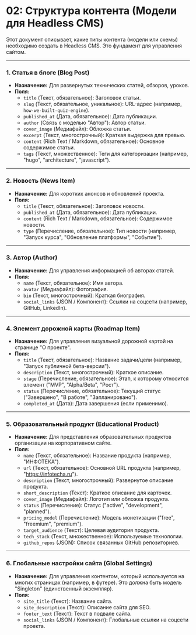 # 02: Структура контента (Модели для Headless CMS)

Этот документ описывает, какие типы контента (модели или схемы) необходимо создать в Headless CMS. Это фундамент для управления сайтом.

---

### 1. Статья в блоге (Blog Post)

*   **Назначение:** Для развернутых технических статей, обзоров, уроков.
*   **Поля:**
    *   `title` (Текст, обязательное): Заголовок статьи.
    *   `slug` (Текст, обязательное, уникальное): URL-адрес (например, `how-we-built-quiz-engine`).
    *   `published_at` (Дата, обязательное): Дата публикации.
    *   `author` (Связь с моделью "Автор"): Автор статьи.
    *   `cover_image` (Медиафайл): Обложка статьи.
    *   `excerpt` (Текст, многострочный): Краткая выдержка для превью.
    *   `content` (Rich Text / Markdown, обязательное): Основное содержимое статьи.
    *   `tags` (Текст, множественное): Теги для категоризации (например, "hugo", "architecture", "javascript").

---

### 2. Новость (News Item)

*   **Назначение:** Для коротких анонсов и обновлений проекта.
*   **Поля:**
    *   `title` (Текст, обязательное): Заголовок новости.
    *   `published_at` (Дата, обязательное): Дата публикации.
    *   `content` (Rich Text / Markdown, обязательное): Содержимое новости.
    *   `type` (Перечисление, обязательное): Тип новости (например, "Запуск курса", "Обновление платформы", "Событие").

---

### 3. Автор (Author)

*   **Назначение:** Для управления информацией об авторах статей.
*   **Поля:**
    *   `name` (Текст, обязательное): Имя автора.
    *   `avatar` (Медиафайл): Фотография.
    *   `bio` (Текст, многострочный): Краткая биография.
    *   `social_links` (JSON / Компонент): Ссылки на соцсети (например, GitHub, LinkedIn).

---

### 4. Элемент дорожной карты (Roadmap Item)

*   **Назначение:** Для управления визуальной дорожной картой на странице "О проекте".
*   **Поля:**
    *   `title` (Текст, обязательное): Название задачи/цели (например, "Запуск публичной бета-версии").
    *   `description` (Текст, многострочный): Краткое описание.
    *   `stage` (Перечисление, обязательное): Этап, к которому относится элемент ("MVP", "Alpha/Beta", "Рост").
    *   `status` (Перечисление, обязательное): Текущий статус ("Завершено", "В работе", "Запланировано").
    *   `completed_at` (Дата): Дата завершения (если применимо).

---

### 5. Образовательный продукт (Educational Product)

*   **Назначение:** Для представления образовательных продуктов организации на корпоративном сайте.
*   **Поля:**
    *   `name` (Текст, обязательное): Название продукта (например, "ИНФОТЕКА").
    *   `url` (Текст, обязательное): Основной URL продукта (например, "https://infotecha.ru").
    *   `description` (Текст, многострочный): Развернутое описание продукта.
    *   `short_description` (Текст): Краткое описание для карточек.
    *   `cover_image` (Медиафайл): Логотип или обложка продукта.
    *   `status` (Перечисление): Статус ("active", "development", "planned").
    *   `pricing_model` (Перечисление): Модель монетизации ("free", "freemium", "premium").
    *   `target_audience` (Текст): Целевая аудитория продукта.
    *   `tech_stack` (Текст, множественное): Используемые технологии.
    *   `github_repos` (JSON): Список связанных GitHub репозиториев.

---

### 6. Глобальные настройки сайта (Global Settings)

*   **Назначение:** Для управления контентом, который используется на многих страницах (например, в футере). Это должна быть модель "Singleton" (единственный экземпляр).
*   **Поля:**
    *   `site_title` (Текст): Название сайта.
    *   `site_description` (Текст): Описание сайта для SEO.
    *   `footer_text` (Текст): Текст в подвале сайта.
    *   `social_links` (JSON / Компонент): Глобальные ссылки на соцсети проекта.
